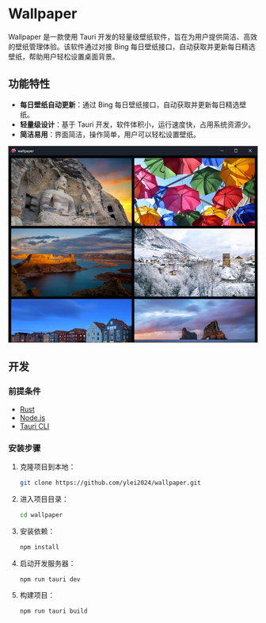 # Wallpaper

Wallpaper 是一款使用 Tauri 开发的轻量级壁纸软件，旨在为用户提供简洁、高效的壁纸管理体验。该软件通过对接 Bing 每日壁纸接口，自动获取并更新每日精选壁纸，帮助用户轻松设置桌面背景。

## 功能特性

- **每日壁纸自动更新**：通过 Bing 每日壁纸接口，自动获取并更新每日精选壁纸。
- **轻量级设计**：基于 Tauri 开发，软件体积小，运行速度快，占用系统资源少。
- **简洁易用**：界面简洁，操作简单，用户可以轻松设置壁纸。

![alt text](docs/image.png)

## 开发

### 前提条件
- [Rust](https://www.rust-lang.org/tools/install)
- [Node.js](https://nodejs.org/)
- [Tauri CLI](https://tauri.app/v1/guides/getting-started/prerequisites)

### 安装步骤

1. 克隆项目到本地：

   ```bash
   git clone https://github.com/ylei2024/wallpaper.git
   ```

2. 进入项目目录：

   ```bash
   cd wallpaper
   ```

3. 安装依赖：

   ```bash
   npm install
   ```

4. 启动开发服务器：

   ```bash
   npm run tauri dev
   ```

5. 构建项目：

   ```bash
   npm run tauri build
   ```

